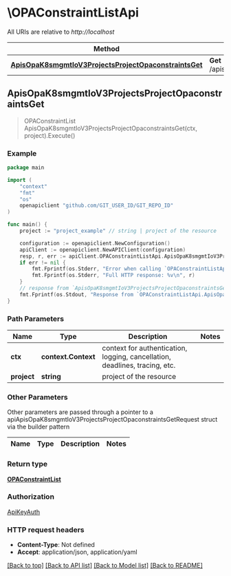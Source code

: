 # \OPAConstraintListApi

All URIs are relative to *http://localhost*

Method | HTTP request | Description
------------- | ------------- | -------------
[**ApisOpaK8smgmtIoV3ProjectsProjectOpaconstraintsGet**](OPAConstraintListApi.md#ApisOpaK8smgmtIoV3ProjectsProjectOpaconstraintsGet) | **Get** /apis/opa.k8smgmt.io/v3/projects/{project}/opaconstraints | 



## ApisOpaK8smgmtIoV3ProjectsProjectOpaconstraintsGet

> OPAConstraintList ApisOpaK8smgmtIoV3ProjectsProjectOpaconstraintsGet(ctx, project).Execute()





### Example

```go
package main

import (
    "context"
    "fmt"
    "os"
    openapiclient "github.com/GIT_USER_ID/GIT_REPO_ID"
)

func main() {
    project := "project_example" // string | project of the resource

    configuration := openapiclient.NewConfiguration()
    apiClient := openapiclient.NewAPIClient(configuration)
    resp, r, err := apiClient.OPAConstraintListApi.ApisOpaK8smgmtIoV3ProjectsProjectOpaconstraintsGet(context.Background(), project).Execute()
    if err != nil {
        fmt.Fprintf(os.Stderr, "Error when calling `OPAConstraintListApi.ApisOpaK8smgmtIoV3ProjectsProjectOpaconstraintsGet``: %v\n", err)
        fmt.Fprintf(os.Stderr, "Full HTTP response: %v\n", r)
    }
    // response from `ApisOpaK8smgmtIoV3ProjectsProjectOpaconstraintsGet`: OPAConstraintList
    fmt.Fprintf(os.Stdout, "Response from `OPAConstraintListApi.ApisOpaK8smgmtIoV3ProjectsProjectOpaconstraintsGet`: %v\n", resp)
}
```

### Path Parameters


Name | Type | Description  | Notes
------------- | ------------- | ------------- | -------------
**ctx** | **context.Context** | context for authentication, logging, cancellation, deadlines, tracing, etc.
**project** | **string** | project of the resource | 

### Other Parameters

Other parameters are passed through a pointer to a apiApisOpaK8smgmtIoV3ProjectsProjectOpaconstraintsGetRequest struct via the builder pattern


Name | Type | Description  | Notes
------------- | ------------- | ------------- | -------------


### Return type

[**OPAConstraintList**](OPAConstraintList.md)

### Authorization

[ApiKeyAuth](../README.md#ApiKeyAuth)

### HTTP request headers

- **Content-Type**: Not defined
- **Accept**: application/json, application/yaml

[[Back to top]](#) [[Back to API list]](../README.md#documentation-for-api-endpoints)
[[Back to Model list]](../README.md#documentation-for-models)
[[Back to README]](../README.md)

